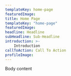 ```yaml
---
templateKey: home-page
featuredImage: 
title: Home Page
templateKey: "home-page"
featuredImage:
headline: Headline
subHeadline: Sub-Headline
introduction: >-
    Introduction
callToAction: Call To Action
profileImage:
---
```

Body content
